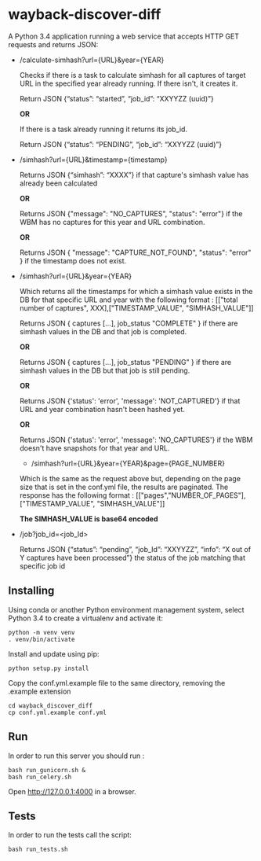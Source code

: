 # wayback-discover-diff

A Python 3.4 application running a web service that accepts HTTP GET requests and returns JSON:

- /calculate-simhash?url={URL}&year={YEAR}

  Checks if there is a task to calculate simhash for all captures of target URL in the specified year already running.
  If there isn't, it creates it.
  
  Return JSON {“status”: “started”, “job_id”: “XXYYZZ (uuid)”}
 
  **OR**
  
  If there is a task already running it returns its job_id.
  
  Return JSON {“status”: “PENDING”, “job_id”: “XXYYZZ (uuid)”}
 
- /simhash?url={URL}&timestamp={timestamp}
  
  Returns JSON {“simhash”: “XXXX”} if that capture's simhash value has already been calculated
  
  **OR**
  
  Returns JSON {"message": "NO_CAPTURES", "status": "error"} if the WBM has no captures for this year and URL combination.
  
  **OR**
  
  Returns JSON { "message": "CAPTURE_NOT_FOUND", "status": "error" } if the timestamp does not exist.

  
- /simhash?url={URL}&year={YEAR}
  
  Which returns all the timestamps for which a simhash value exists in the DB for that specific URL and year with the following       format : [["total number of captures", XXX],["TIMESTAMP_VALUE", "SIMHASH_VALUE"]]

  Returns JSON { captures	[…], job_status	"COMPLETE" } if there are simhash values in the DB and that job is completed.

  **OR**

  Returns JSON { captures	[…], job_status	"PENDING" } if there are simhash values in the DB but that job is still pending.

  **OR**

  Returns JSON {'status': 'error', 'message': 'NOT_CAPTURED'} if that URL and year combination hasn't been hashed yet.

  **OR**

  Returns JSON {'status': 'error', 'message': 'NO_CAPTURES'} if the WBM doesn't have snapshots for that year and URL.

  - /simhash?url={URL}&year={YEAR}&page={PAGE_NUMBER}
  
  Which is the same as the request above but, depending on the page size that is set in the conf.yml file, the results are paginated. The response has the following format : [["pages","NUMBER_OF_PAGES"],["TIMESTAMP_VALUE", "SIMHASH_VALUE"]]
  
  **The SIMHASH_VALUE is base64 encoded**
  
- /job?job_id=<job_Id>
  
  Returns JSON {“status”: “pending”, “job_Id”: “XXYYZZ”, “info”: “X out of Y captures have been processed”} the status of the job matching that specific job id
  
## Installing

Using conda or another Python environment management system, select Python 3.4 to create a virtualenv and activate it:
```Shell
python -m venv venv
. venv/bin/activate
```

Install and update using pip:
```Shell
python setup.py install
```
Copy the conf.yml.example file to the same directory, removing the .example extension

```
cd wayback_discover_diff
cp conf.yml.example conf.yml
```
## Run
In order to run this server you should run :
```
bash run_gunicorn.sh &
bash run_celery.sh
```

Open http://127.0.0.1:4000 in a browser.

## Tests
In order to run the tests call the script:
```
bash run_tests.sh
```
